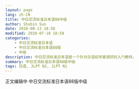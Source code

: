 ```yaml
---
layout: page
lang: zh-CN
title: 中日交流标准日本语88中级 
author: Shubin Sun
date: 2018-08-13 18:58
modified: 2020-07-18 18:58
categories: 
    - 中日交流标准日本语
    - 中日交流标准日本语88版
    - 中级
description: 中日交流标准日本语是一个针对日语初学者很好的入门教材。
summary: 中日交流标准日本语88版中级
tags: 日语, JLPT N2, JLPT N1 
---
```


正文编辑中
中日交流标准日本语88版中级
